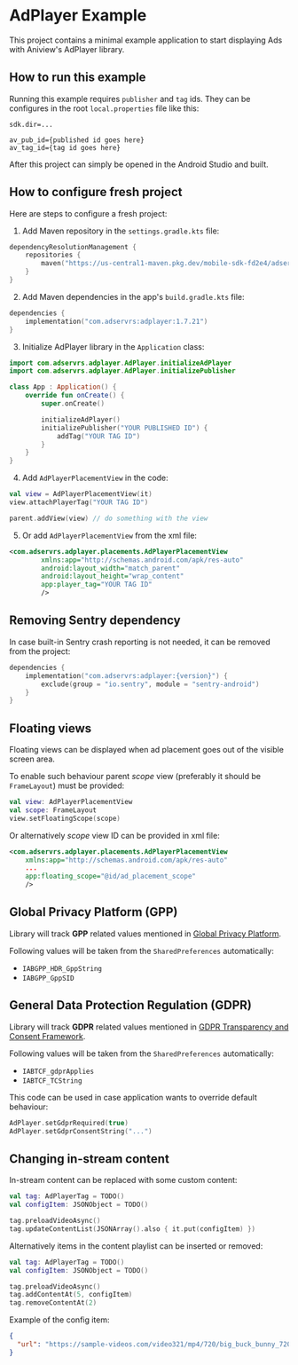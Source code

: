 # AdPlayer Example

This project contains a minimal example application to start displaying Ads with Aniview's AdPlayer library.


## How to run this example
Running this example requires `publisher` and `tag` ids.
They can be configures in the root `local.properties` file like this:

```properties
sdk.dir=...

av_pub_id={published id goes here}
av_tag_id={tag id goes here}
```

After this project can simply be opened in the Android Studio and built.


## How to configure fresh project
Here are steps to configure a fresh project:

1. Add Maven repository in the `settings.gradle.kts` file:
```kts
dependencyResolutionManagement {
    repositories {
        maven("https://us-central1-maven.pkg.dev/mobile-sdk-fd2e4/adservr-maven")
    }
}
```

2. Add Maven dependencies in the app's `build.gradle.kts` file:
```kts
dependencies {
    implementation("com.adservrs:adplayer:1.7.21")
}
```

3. Initialize AdPlayer library in the `Application` class:
```kotlin
import com.adservrs.adplayer.AdPlayer.initializeAdPlayer
import com.adservrs.adplayer.AdPlayer.initializePublisher

class App : Application() {
    override fun onCreate() {
        super.onCreate()

        initializeAdPlayer()
        initializePublisher("YOUR PUBLISHED ID") {
            addTag("YOUR TAG ID")
        }
    }
}
```

4. Add `AdPlayerPlacementView` in the code:
```kotlin
val view = AdPlayerPlacementView(it)
view.attachPlayerTag("YOUR TAG ID")

parent.addView(view) // do something with the view
```

5. Or add `AdPlayerPlacementView` from the xml file:
```xml
<com.adservrs.adplayer.placements.AdPlayerPlacementView
        xmlns:app="http://schemas.android.com/apk/res-auto"
        android:layout_width="match_parent"
        android:layout_height="wrap_content"
        app:player_tag="YOUR TAG ID"
        />
```


## Removing Sentry dependency
In case built-in Sentry crash reporting is not needed, it can be removed from the project:

```kts
dependencies {
    implementation("com.adservrs:adplayer:{version}") {
        exclude(group = "io.sentry", module = "sentry-android")
    }
}
```


## Floating views
Floating views can be displayed when ad placement goes out of the visible screen area.

To enable such behaviour parent *scope* view (preferably it should be `FrameLayout`) must be provided:
```kotlin
val view: AdPlayerPlacementView
val scope: FrameLayout
view.setFloatingScope(scope)
```

Or alternatively *scope* view ID can be provided in xml file:
```xml
<com.adservrs.adplayer.placements.AdPlayerPlacementView
    xmlns:app="http://schemas.android.com/apk/res-auto"
    ...
    app:floating_scope="@id/ad_placement_scope"
    />
```

## Global Privacy Platform (GPP)
Library will track **GPP** related values mentioned in [Global Privacy Platform](https://github.com/InteractiveAdvertisingBureau/Global-Privacy-Platform/blob/main/Core/CMP%20API%20Specification.md#in-app-details).

Following values will be taken from the `SharedPreferences` automatically:
- `IABGPP_HDR_GppString`
- `IABGPP_GppSID`


## General Data Protection Regulation (GDPR)
Library will track **GDPR** related values mentioned in [GDPR Transparency and Consent Framework](https://github.com/InteractiveAdvertisingBureau/GDPR-Transparency-and-Consent-Framework/blob/master/TCFv2/IAB%20Tech%20Lab%20-%20CMP%20API%20v2.md#in-app-details).

Following values will be taken from the `SharedPreferences` automatically:
- `IABTCF_gdprApplies`
- `IABTCF_TCString`

This code can be used in case application wants to override default behaviour:
```kotlin
AdPlayer.setGdprRequired(true)
AdPlayer.setGdprConsentString("...")
```

## Changing in-stream content
In-stream content can be replaced with some custom content:

```kotlin
val tag: AdPlayerTag = TODO()
val configItem: JSONObject = TODO()

tag.preloadVideoAsync()
tag.updateContentList(JSONArray().also { it.put(configItem) })
```

Alternatively items in the content playlist can be inserted or removed:
```kotlin
val tag: AdPlayerTag = TODO()
val configItem: JSONObject = TODO()

tag.preloadVideoAsync()
tag.addContentAt(5, configItem)
tag.removeContentAt(2)
```

Example of the config item:
```json
{
  "url": "https://sample-videos.com/video321/mp4/720/big_buck_bunny_720p_1mb.mp4"
}
```
